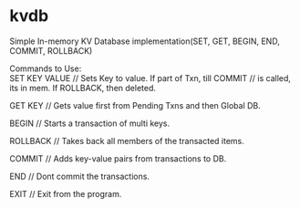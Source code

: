 # kvdb
Simple In-memory KV Database implementation(SET, GET, BEGIN, END, COMMIT, ROLLBACK)<br />

 Commands to Use:<br />
 SET KEY VALUE // Sets Key to value. If part of Txn, till COMMIT
               // is called, its in mem. If ROLLBACK, then deleted.<br />
               
 GET KEY       // Gets value first from Pending Txns and then Global DB.<br />
 
 BEGIN         // Starts a transaction of multi keys.<br />
 
 ROLLBACK      // Takes back all members of the transacted items.<br />
 
 COMMIT        // Adds key-value pairs from transactions to DB.<br />
 
 END           // Dont commit the transactions.<br />
 
 EXIT          // Exit from the program.<br />
